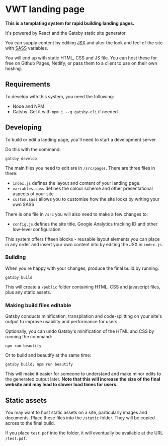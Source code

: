 VWT landing page
================

**This is a templating system for rapid building landing pages.**

It's powered by React and the Gatsby static site generator.

You can supply content by editing [JSX](https://reactjs.org/docs/introducing-jsx.html) and alter the look and feel of the site with [SASS](https://sass-lang.com/) variables.

You will end up with static HTML, CSS and JS file. You can host these for free on Github Pages, Netlify, or pass them to a client to use on their own hosting.


## Requirements

To develop with this system, you need the following:
* Node and NPM
* Gatsby. Get it with `npm i --g gatsby-cli` if needed


## Developing

To build or edit a landing page, you'll need to start a development server.

Do this with the command:

```gatsby develop```

The main files you need to edit are in `/src/pages`. There are three files in there:

* `index.js` defines the layout and content of your landing page.
* `variables.sass` defines the colour scheme and other presentational aspects of your site
* `custom.sass` allows you to customise how the site looks by writing your own SASS

There is one file in `/src` you will also need to make a few changes to:

* `config.js` defines the site title, Google Analytics tracking ID and other low-level configuration

This system offers fifteen blocks - reusable layout elements you can place in any order and insert your own content into by editing the JSX in `index.js`.


### Building

When you're happy with your changes, produce the final build by running:

```gatsby build```

This will create a `/public` folder containing HTML, CSS and javascript files, plus any static assets.


### Making build files editable

Gatsby conducts minification, transpilation and code-splitting on your site's output to improve usability and performance for users.

Optionally, you can undo Gatsby's minification of the HTML and CSS by running the command:

```npm run beautify```

Or to build and beautify at the same time:

```gatsby build; npm run beautify```

This will make it easier for someone to understand and make minor edits to the generated output later. **Note that this will increase the size of the final website and may lead to slower load times for users.**


## Static assets

You may want to host static assets on a site, particularly images and documents. Place these files into the `/static` folder. They will be copied across to the final build.

If you place `test.pdf` into the folder, it will eventually be available at the URL `/test.pdf`.

